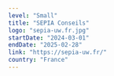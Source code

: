 ```yaml
---
level: "Small"
title: "SEPIA Conseils"
logo: "sepia-uw.fr.jpg"
startDate: "2024-03-01"
endDate: "2025-02-28"
link: "https://sepia-uw.fr/"
country: "France"
---
```

